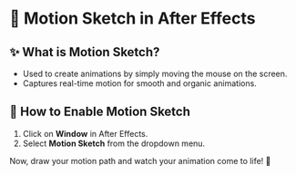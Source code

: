 # 🎥 Motion Sketch in After Effects  

## ✨ What is Motion Sketch?  
- Used to create animations by simply moving the mouse on the screen.  
- Captures real-time motion for smooth and organic animations.  

## 🔧 How to Enable Motion Sketch  
1. Click on **Window** in After Effects.  
2. Select **Motion Sketch** from the dropdown menu.  

Now, draw your motion path and watch your animation come to life! 🚀  
